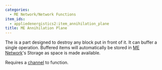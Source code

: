 ```yaml
---
categories:
  - ME Network/Network Functions
item_ids:
  - appliedenergistics2:item_annihilation_plane
title: ME Annihilation Plane
---
```


The <ItemLink id="appliedenergistics2:item_annihilation_plane"/> is a
part designed to destroy any block put in front of it. It can buffer a single
operation. Buffered items will automatically be stored in [ME Network](../../me-network.md)'s
Storage as space is made available.

Requires a [channel](../channels.md) to function.

<RecipeFor id="appliedenergistics2:item_annihilation_plane" />
